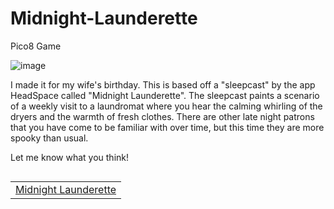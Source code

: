 # Midnight-Launderette
Pico8 Game

![image](https://user-images.githubusercontent.com/5133140/147613867-c1973efe-accf-459c-9f61-7b8e507100ae.png)


I made it for my wife's birthday.
This is based off a "sleepcast" by the app HeadSpace called "Midnight Launderette".
The sleepcast paints a scenario of a weekly visit to a laundromat where you hear the calming whirling of the dryers and the warmth of fresh clothes.
There are other late night patrons that you have come to be familiar with over time, but this time they are more spooky than usual.

Let me know what you think!

<div style="width:100%;"><div style="width:100%; display:flex;"><table width=100% cellspacing=0 cellpadding=0><tr><td valign=top><div style="display:table;">
					<a href=/bbs/?tid=34869><div class=post_title2>Midnight Launderette</div></a>
